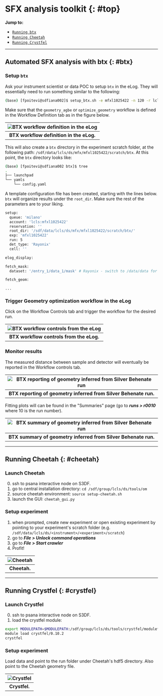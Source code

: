 # SFX analysis toolkit {: #top}

<a name="toc"></a> **Jump to:**
- [`Running btx`](#btx)
- [`Running Cheetah`](#cheetah)
- [`Running Crystfel`](#crystfel)

---
## Automated SFX analysis with btx {: #btx}

### Setup `btx`
Ask your instrument scientist or data POC to setup `btx` in the eLog. They will essentially need to run something similar to the following:
```bash
(base) [fpoitevi@sdfiana002]$ setup_btx.sh -e mfxl1025422 -n 120 -r lcls:onshift2 -w sfx
```

Make sure that the `geometry_agbe` or `optimize_geometry` workflow is defined in the Workflow Definition tab as in the figure below.

|                                                                        ![BTX workflow definition in the eLog](images/btx-def.png)                                                                        | 
|:--------------------------------------------------------------------------------------------------------------------------------------------------------------------------------------------------------:| 
|                                                                                 __BTX workflow definition in the eLog.__                                                                                 |

This will also create a `btx` directory in the experiment scratch folder, at the following path: `/sdf/data/lcls/ds/mfx/mfxl1025422/scratch/btx`. At this point, the `btx` directory looks like:
```bash
(base) [fpoitevi@sdfiana002 btx]$ tree
.
├── launchpad
└── yamls
    └── config.yaml
```

A template configuration file has been created, starting with the lines below. `btx` will organize results under the `root_dir`. Make sure the rest of the parameters are to your liking.
```bash
setup:
  queue: 'milano'
  account: 'lcls:mfxl1025422'
  reservation: ''
  root_dir: '/sdf/data/lcls/ds/mfx/mfxl1025422/scratch/btx/'
  exp: 'mfxl1025422'
  run: 5
  det_type: 'Rayonix'
  cell: ''

elog_display:

fetch_mask:
  dataset: '/entry_1/data_1/mask' # Rayonix - switch to /data/data for other det

fetch_geom:

...
```



### Trigger Geometry optimization workflow in the eLog

Click on the Workflow Controls tab and trigger the workflow for the desired run.

| ![BTX workflow controls from the eLog](images/btx-controls.png) | 
|:---------------------------------------------------------------:| 
|            __BTX workflow controls from the eLog.__             |

### Monitor results

The measured distance between sample and detector will eventually be reported in the Workflow controls tab. 

| ![BTX reporting of geometry inferred from Silver Behenate run](images/btx-geom.png) | 
|:-----------------------------------------------------------------------------------:| 
|                      __BTX reporting of geometry inferred from Silver Behenate run.__                       |

Fitting plots will can be found in the "Summaries" page (go to ***runs > r0010*** where 10 is the run number).


| ![BTX summary of geometry inferred from Silver Behenate run](images/btx-geom-summary.png) | 
|:-----------------------------------------------------------------------------------------:| 
|              __BTX summary of geometry inferred from Silver Behenate run.__               |

---
## Running Cheetah {: #cheetah}

### Launch Cheetah

0. ssh to psana interactive node on S3DF.
1. go to central installation directory: `cd /sdf/group/lcls/ds/tools/om`
2. source cheetah environment: `source setup-cheetah.sh`
3. launch the GUI: `cheetah_gui.py`

### Setup experiment

1. when prompted, create new experiment or open existing experiment by pointing to your experiment's scratch folder (e.g. `/sdf/data/lcls/ds/<instrument>/<experiment>/scratch`)
2. go to ***File > Unlock command operations***
3. go to ***File > Start crawler***
4. Profit!

| ![Cheetah](images/cheetah.png) | 
|:------------------------------:| 
|          __Cheetah.__          |


---
## Running Crystfel {: #crystfel}

### Launch Crystfel

0. ssh to psana interactive node on S3DF.
1. load the crystfel module: 
```bash
export MODULEPATH=$MODULEPATH:/sdf/group/lcls/ds/tools/crystfel/modulefiles
module load crystfel/0.10.2
crystfel
```

### Setup experiment

Load data and point to the run folder under Cheetah's hdf5 directory. Also point to the Cheetah geometry file.

| ![Crystfel](images/crystfel.png) | 
|:--------------------------------:| 
|          __Crystfel.__           |
